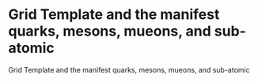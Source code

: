 # Grid Template and the manifest quarks, mesons, mueons, and sub-atomic

Grid Template and the manifest quarks, mesons, mueons, and sub-atomic